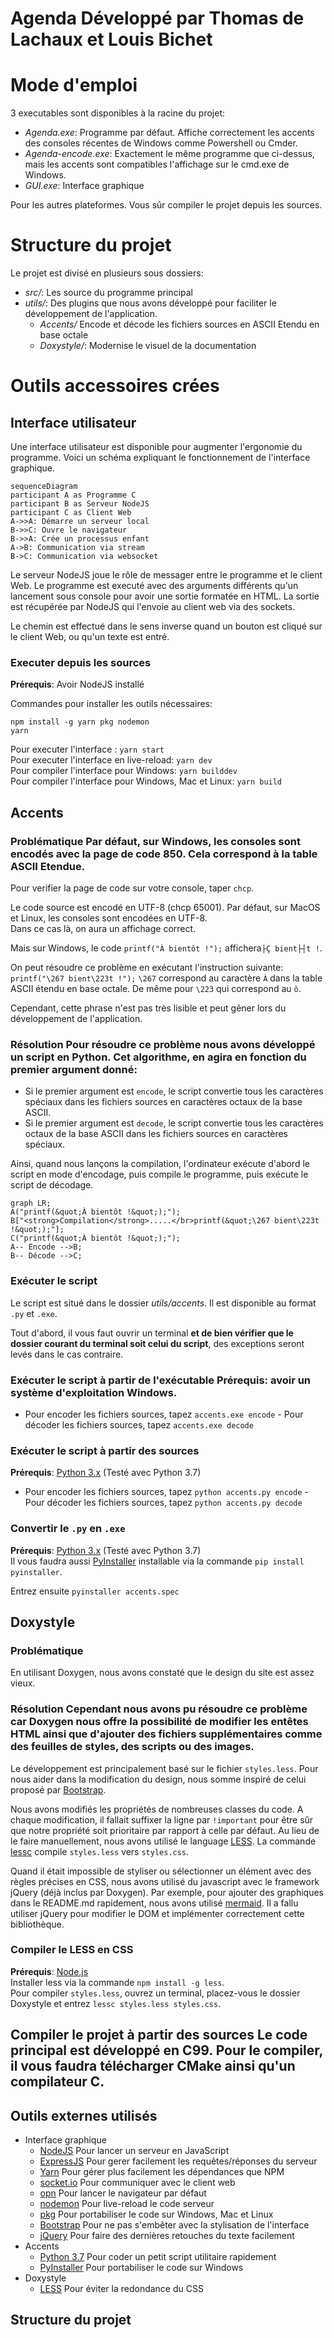 ﻿
    
# Agenda Développé par Thomas de Lachaux et Louis Bichet      
      
 # Mode d'emploi  
  
3 executables sont disponibles à la racine du projet:   
- *Agenda.exe*: Programme par défaut. Affiche correctement les accents des consoles récentes de Windows comme Powershell ou Cmder.  
- *Agenda-encode.exe*: Exactement le même programme que ci-dessus, mais les accents sont compatibles l'affichage sur le cmd.exe de Windows.  
- *GUI.exe*: Interface graphique  
  
Pour les autres plateformes. Vous sûr compiler le projet depuis les sources.  
  
 # Structure du projet      
 Le projet est divisé en plusieurs sous dossiers:      
- *src/*: Les source du programme principal      
- *utils/*: Des plugins que nous avons développé pour faciliter le développement de l'application.      
   - *Accents/* Encode et décode les fichiers sources en ASCII Etendu en base octale      
   - *Doxystyle/*: Modernise le visuel de la documentation      
      
    
      
# Outils accessoires crées  
  
## Interface utilisateur  
Une interface utilisateur est disponible pour augmenter l'ergonomie du programme. Voici un schéma expliquant le fonctionnement de l'interface graphique.  
  
```mermaid  
sequenceDiagram  
participant A as Programme C 
participant B as Serveur NodeJS 
participant C as Client Web 
A->>A: Démarre un serveur local 
B->>C: Ouvre le navigateur 
B->>A: Crée un processus enfant 
A->B: Communication via stream 
B->C: Communication via websocket
```  
Le serveur NodeJS joue le rôle de messager entre le programme et le client Web. Le programme est executé avec des arguments différents qu'un lancement sous console pour avoir une sortie formatée en HTML. La sortie est récupérée par NodeJS qui l'envoie au client web via des sockets.  
  
Le chemin est effectué dans le sens inverse quand un bouton est cliqué sur le client Web, ou qu'un texte est entré.  
  
### Executer depuis les sources  
  
**Prérequis**: Avoir NodeJS installé  
  
Commandes pour installer les outils nécessaires:  
```  
npm install -g yarn pkg nodemon  
yarn  
```  
  
Pour executer l'interface : `yarn start`  
Pour executer l'interface en live-reload: `yarn dev`  
Pour compiler l'interface pour Windows: `yarn builddev`  
Pour compiler l'interface pour Windows, Mac et Linux: `yarn build`  
  
  
## Accents      
### Problématique Par défaut, sur Windows, les consoles sont encodés avec la page de code 850. Cela correspond à la table ASCII Etendue.     
Pour verifier la page de code sur votre console, taper `chcp`.    
    
Le code source est encodé en UTF-8 (chcp 65001). Par défaut, sur MacOS et Linux, les consoles sont encodées en UTF-8.    
Dans ce cas là, on aura un affichage correct.    
    
Mais sur Windows, le code `printf("À bientôt !");` affichera`├Ç bient├┤t !`.      
      
On peut résoudre ce problème en exécutant l'instruction suivante: `printf("\267 bient\223t !");` `\267` correspond au caractère `À` dans la table ASCII étendu en base octale. De même pour `\223` qui correspond au `ô`.       
      
Cependant, cette phrase n'est pas très lisible et peut gêner lors du développement de l'application.      
      
### Résolution Pour résoudre ce problème nous avons développé un script en Python. Cet algorithme, en agira en fonction du premier argument donné:      
- Si le premier argument est `encode`, le script convertie tous les caractères spéciaux dans les fichiers sources en caractères octaux de la base ASCII.      
- Si le premier argument est `decode`, le script convertie tous les caractères octaux de la base ASCII dans les fichiers sources en caractères spéciaux.      
      
Ainsi, quand nous lançons la compilation, l'ordinateur exécute d'abord le script en mode d'encodage, puis compile le programme, puis exécute le script de décodage.      
      
    
    
```mermaid
graph LR; 
A("printf(&quot;À bientôt !&quot;);"); 
B["<strong>Compilation</strong>.....</br>printf(&quot;\267 bient\223t !&quot;);"]; 
C("printf(&quot;À bientôt !&quot;);"); 
A-- Encode -->B; 
B-- Décode -->C;
```    
    
 ### Exécuter le script   
 Le script est situé dans le dossier *utils/accents*. Il est disponible au format `.py` et `.exe`.      
      
Tout d'abord, il vous faut ouvrir un terminal **et de bien vérifier que le dossier courant du terminal soit celui du script**, des exceptions seront levés dans le cas contraire.      
      
### Exécuter le script à partir de l'exécutable **Prérequis**: avoir un système d'exploitation Windows.      
- Pour encoder les fichiers sources, tapez `accents.exe encode` - Pour décoder les fichiers sources, tapez `accents.exe decode`      
 ### Exécuter le script à partir des sources   
 **Prérequis**: [Python 3.x](https://www.python.org) (Testé avec Python 3.7)      
- Pour encoder les fichiers sources, tapez `python accents.py encode` - Pour décoder les fichiers sources, tapez `python accents.py decode`      
 ### Convertir le `.py` en `.exe`   
 **Prérequis**: [Python 3.x](https://www.python.org) (Testé avec Python 3.7)      
Il vous faudra aussi [PyInstaller](https://www.pyinstaller.org) installable via la commande `pip install pyinstaller`.      
      
Entrez ensuite `pyinstaller accents.spec`      
 ## Doxystyle   
 ### Problématique   
 En utilisant Doxygen, nous avons constaté que le design du site est assez vieux.       
      
### Résolution Cependant nous avons pu résoudre ce problème car Doxygen nous offre la possibilité de modifier les entêtes HTML ainsi que d'ajouter des fichiers supplémentaires comme des feuilles de styles, des scripts ou des images.      
      
Le développement est principalement basé sur le fichier `styles.less`. Pour nous aider dans la modification du design, nous somme inspiré de celui proposé par [Bootstrap](https://getbootstrap.com).    
      
Nous avons modifiés les propriétés de nombreuses classes du code. A chaque modification, il fallait suffixer la ligne par `!important` pour être sûr que notre propriété soit prioritaire par rapport à celle par défaut. Au lieu de le faire manuellement, nous avons utilisé le language [LESS](http://lesscss.org). La commande [lessc](https://www.npmjs.com/package/less) compile `styles.less` vers `styles.css`.     
      
Quand il était impossible de styliser ou sélectionner un élément avec des règles précises en CSS, nous avons utilisé du javascript avec le framework jQuery (déjà inclus par Doxygen). Par exemple, pour ajouter des graphiques dans le README.md rapidement, nous avons utilisé [mermaid](https://mermaidjs.github.io). Il a fallu utiliser jQuery pour modifier le DOM et implémenter correctement cette bibliothèque.    
    
### Compiler le LESS en CSS    
 **Prérequis**: [Node.js](https://nodejs.org)    
Installer less via la commande `npm install -g less`.    
Pour compiler `styles.less`, ouvrez un terminal, placez-vous le dossier Doxystyle et entrez `lessc styles.less styles.css`.    
      
## Compiler le projet à partir des sources Le code principal est développé en C99. Pour le compiler, il vous faudra télécharger CMake ainsi qu'un compilateur C.      
  
## Outils externes utilisés  
- Interface graphique  
   - [NodeJS](https://nodejs.org)  Pour lancer un serveur en JavaScript
   - [ExpressJS](https://expressjs.com)  Pour gerer facilement les requêtes/réponses du serveur
   - [Yarn](https://yarnpkg.com)  Pour gérer plus facilement les dépendances que NPM
   - [socket.io](https://socket.io)  Pour communiquer avec le client web
   - [opn](https://github.com/sindresorhus/opn)  Pour lancer le navigateur par défaut
   - [nodemon](https://nodemon.io)  Pour live-reload le code serveur
   - [pkg](https://github.com/zeit/pkg)  Pour portabiliser le code sur Windows, Mac et Linux
   - [Bootstrap](https://getbootstrap.com)  Pour ne pas s'embêter avec la stylisation de l'interface
   - [jQuery](https://jquery.com)  Pour faire des dernières retouches du texte facilement
- Accents  
   - [Python 3.7](https://www.python.org)  Pour coder un petit script utilitaire rapidement
   - [PyInstaller](https://www.pyinstaller.org)  Pour portabiliser le code sur Windows
- Doxystyle  
   - [LESS](http://lesscss.org)  Pour éviter la redondance du CSS
   
  
      
## Structure du projet